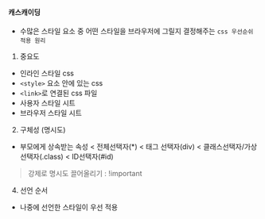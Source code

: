 #### 캐스캐이딩
- 수많은 스타일 요소 중 어떤 스타일을 브라우저에 그릴지 결정해주는 `css 우선순쉬 적용 원리`
1. 중요도
 - 인라인 스타일 css
 - `<style>` 요소 안에 있는 css
 - `<link>`로 연결된 css 파일
 - 사용자 스타일 시트
 - 브라우저 스타일 시트

2. 구체성 (명시도)
 - 부모에게 상속받는 속성 < 전체선택자(*) < 태그 선택자(div) < 클래스선택자/가상선택자(.class) < ID선택자(#id)
 > 강제로 명시도 끌어올리기 : !important
4. 선언 순서
 - 나중에 선언한 스타일이 우선 적용
